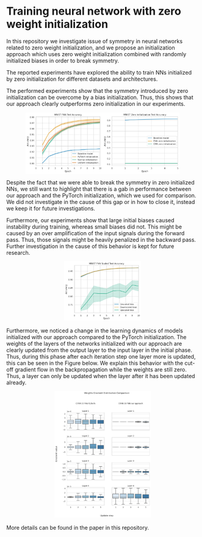 # Training neural network with zero weight initialization

In this repository we investigate issue of symmetry in neural networks related to zero weight initialization, and we
propose an initialization approach which uses zero weight initialization combined with randomly initialized biases in
order to break symmetry.

The reported experiments have explored the ability to train NNs initialized by zero initialization for different
datasets and architectures.

The performed experiments show that the symmetry introduced by zero initialization can be overcome by a bias
initialization. Thus, this shows that our approach clearly outperforms zero initialization in our experiments.

<div style="display: flex; justify-content: center">
    <img src="images/mnist_fnn.png" width="40%" alt="initialization comparison">
    <img src="images/mnist_zero.png" width="40%"  alt="zero initialization results">
</div>

Despite the fact that we were able to break the symmetry in zero initialized NNs, we still want to highlight that there
is a gab in performance between our approach and the PyTorch initialization, which we used for comparison. We did not
investigate in the cause of this gap or in how to close it, instead we keep it for future investigations.

Furthermore, our experiments show that large initial biases caused instability during training, whereas small biases did
not. This might be caused by an over amplification of the input signals during the forward pass. Thus, those signals
might be heavily penalized in the backward pass. Further investigation in the cause of this behavior is kept for future
research.

<p align="center">
    <img src="images/mnist_fnn_scaled.png" width="40%" alt="scaled biases results">
</p>

Furthermore, we noticed a change in the learning dynamics of models initialized with our approach compared to the PyTorch
initialization. The weights of the layers of the networks initialized with our approach are clearly updated from the
output layer to the input layer in the initial phase. Thus, during this phase after each iteration step one layer more
is updated, this can be seen in the Figure below. We explain this behavior with the cut-off gradient flow in the
backpropagation while the weights are still zero. Thus, a layer can only be updated when the layer after it has been
updated already.

<p align="center">
    <img src="images/gradient.png"  width="50%" alt="gradient distribution comparison">
</p>

More details can be found in the paper in this repository.